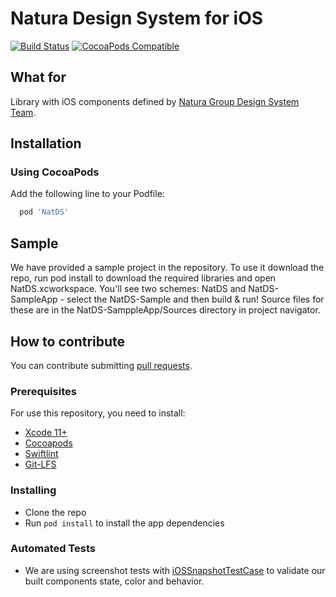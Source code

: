 # Natura Design System for iOS

[![Build Status](https://travis-ci.org/natura-cosmeticos/natds-ios.svg)](https://travis-ci.org/natura-cosmeticos/natds-ios)
[![CocoaPods Compatible](https://img.shields.io/cocoapods/v/NatDS.svg)](https://img.shields.io/cocoapods/v/NatDS.svg)

## What for
Library with iOS components defined by [Natura Group Design System Team](https://zeroheight.com/25ddaa7f8/p/07a27e).

## Installation

### Using CocoaPods

Add the following line to your Podfile:
```ruby
  pod 'NatDS'
```

## Sample
We have provided a sample project in the repository. To use it download the repo, run pod install to download the required libraries and open NatDS.xcworkspace. You'll see two schemes: NatDS and NatDS-SampleApp - select the NatDS-Sample and then build & run! Source files for these are in the NatDS-SamppleApp/Sources directory in project navigator.

## How to contribute
You can contribute submitting [pull requests](https://github.com/natura-cosmeticos/natds-ios/pulls).

### Prerequisites
For use this repository, you need to install:
- [Xcode 11+](https://developer.apple.com/xcode/)
- [Cocoapods](https://guides.cocoapods.org/using/getting-started.html)
- [Swiftlint](https://github.com/realm/SwiftLint)
- [Git-LFS](https://git-lfs.github.com/)

### Installing
- Clone the repo
- Run `pod install` to install the app dependencies

### Automated Tests
- We are using screenshot tests with [iOSSnapshotTestCase](https://github.com/uber/ios-snapshot-test-case) to validate our built components state, color and behavior.